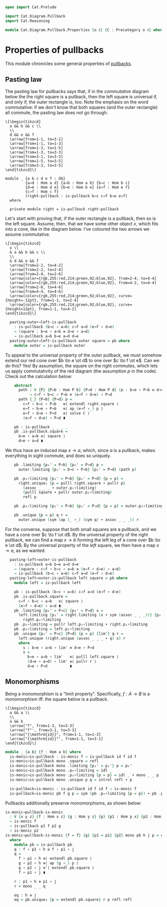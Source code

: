 ```agda
open import Cat.Prelude

import Cat.Diagram.Pullback
import Cat.Reasoning

module Cat.Diagram.Pullback.Properties {o ℓ} {C : Precategory o ℓ} where
```

<!--
```agda
open Cat.Diagram.Pullback C
open Cat.Reasoning C
open is-pullback

private variable
  A B P : Ob
  f g h : Hom A B
```
-->

# Properties of pullbacks

This module chronicles some general properties of [pullbacks].

[pullbacks]: Cat.Diagram.Pullback.html

## Pasting law

The pasting law for pullbacks says that, if in the _commutative_ diagram
below the the right square is a pullback, then the left square is
universal if, and only if, the outer rectangle is, too. Note the
emphasis on the word commutative: if we don't know that both squares
(and the outer rectangle) all commute, the pasting law does not go
through.

~~~{.quiver}
\[\begin{tikzcd}
  a && b && c \\
  \\
  d && e && f
  \arrow[from=1-1, to=3-1]
  \arrow[from=1-1, to=1-3]
  \arrow[from=1-3, to=1-5]
  \arrow[from=1-3, to=3-3]
  \arrow[from=3-1, to=3-3]
  \arrow[from=1-5, to=3-5]
  \arrow[from=3-3, to=3-5]
\end{tikzcd}\]
~~~

```
module _ {a b c d e f : Ob}
         {a→d : Hom a d} {a→b : Hom a b} {b→c : Hom b c}
         {d→e : Hom d e} {b→e : Hom b e} {e→f : Hom e f}
         {c→f : Hom c f}
         (right-pullback : is-pullback b→c c→f b→e e→f)
  where

  private module right = is-pullback right-pullback
```

Let's start with proving that, if the outer rectangle is a pullback,
then so is the left square. Assume, then, that we have some other object
$x$, which fits into a cone, like in the diagram below. I've coloured
the two arrows we assume commutative.

~~~{.quiver .tall-2}
\[\begin{tikzcd}
  x \\
  & a && b && c \\
  \\
  & d && e && f
  \arrow[from=2-2, to=4-2]
  \arrow[from=2-2, to=2-4]
  \arrow[from=2-4, to=2-6]
  \arrow[color={rgb,255:red,214;green,92;blue,92}, from=2-4, to=4-4]
  \arrow[color={rgb,255:red,214;green,92;blue,92}, from=4-2, to=4-4]
  \arrow[from=2-6, to=4-6]
  \arrow[from=4-4, to=4-6]
  \arrow[color={rgb,255:red,214;green,92;blue,92}, curve={height=-12pt}, from=1-1, to=2-4]
  \arrow[color={rgb,255:red,214;green,92;blue,92}, curve={height=12pt}, from=1-1, to=4-2]
\end{tikzcd}\]
~~~

```agda
  pasting-outer→left-is-pullback
    : is-pullback (b→c ∘ a→b) c→f a→d (e→f ∘ d→e)
    → (square : b→e ∘ a→b ≡ d→e ∘ a→d)
    → is-pullback a→b b→e a→d d→e
  pasting-outer→left-is-pullback outer square = pb where
    module outer = is-pullback outer
```

To appeal to the universal property of the outer pullback, we must
somehow extend our red cone over $b \to e \ot d$ to one over $c \to f
\ot e$. Can we do this? Yes! By assumption, the square on the right
commutes, which lets us apply commutativity of the red diagram (the
assumption $p$ in the code). Check out the calculation below:

```agda
    abstract
      path : ∀ {P} {P→b : Hom P b} {P→d : Hom P d} (p : b→e ∘ P→b ≡ d→e ∘ P→d)
           → c→f ∘ b→c ∘ P→b ≡ (e→f ∘ d→e) ∘ P→d
      path {_} {P→b} {P→d} p =
        c→f ∘ b→c ∘ P→b   ≡⟨ extendl right.square ⟩
        e→f ∘ b→e ∘ P→b   ≡⟨ ap (e→f ∘_) p ⟩
        e→f ∘ d→e ∘ P→d   ≡⟨ solve C ⟩
        (e→f ∘ d→e) ∘ P→d ∎

    pb : is-pullback _ _ _ _
    pb .is-pullback.square =
      b→e ∘ a→b ≡⟨ square ⟩
      d→e ∘ a→d ∎
```

We thus have an induced map $x \to a$, which, since $a$ is a pullback,
makes everything in sight commute, and does so uniquely.

```agda
    pb .limiting {p₁' = P→b} {p₂' = P→d} p =
      outer.limiting {p₁' = b→c ∘ P→b} {p₂' = P→d} (path p)

    pb .p₁∘limiting {p₁' = P→b} {p₂' = P→d} {p = p} =
      right.unique₂ {p = pulll right.square ∙ pullr p}
        (assoc _ _ _ ∙ outer.p₁∘limiting)
        (pulll square ∙ pullr outer.p₂∘limiting)
        refl p

    pb .p₂∘limiting {p₁' = P→b} {p₂' = P→d} {p = p} = outer.p₂∘limiting

    pb .unique {p = p} q r =
      outer.unique (sym (ap (_ ∘_) (sym q) ∙ assoc _ _ _)) r
```

For the converse, suppose that both small squares are a pullback, and we
have a cone over $c \to f \ot d$. By the universal property of the right
pullback, we can find a map $x \to b$ forming the left leg of a cone
over $b \to e \ot d$; By the universal property of the _left_ square, we
then have a map $x \to a$, as we wanted.

```agda
  pasting-left→outer-is-pullback
    : is-pullback a→b b→e a→d d→e
    → (square : c→f ∘ b→c ∘ a→b ≡ (e→f ∘ d→e) ∘ a→d)
    → is-pullback (b→c ∘ a→b) c→f a→d (e→f ∘ d→e)
  pasting-left→outer-is-pullback left square = pb where
    module left = is-pullback left

    pb : is-pullback (b→c ∘ a→b) c→f a→d (e→f ∘ d→e)
    pb .is-pullback.square =
      c→f ∘ b→c ∘ a→b   ≡⟨ square ⟩
      (e→f ∘ d→e) ∘ a→d ∎
    pb .limiting {p₁' = P→c} {p₂' = P→d} x =
      left.limiting {p₁' = right.limiting (x ∙ sym (assoc _ _ _))} {p₂' = P→d}
        right.p₂∘limiting
    pb .p₁∘limiting = pullr left.p₁∘limiting ∙ right.p₁∘limiting
    pb .p₂∘limiting = left.p₂∘limiting
    pb .unique {p₁' = P→c} {P→d} {p = p} {lim'} q r =
      left.unique (right.unique (assoc _ _ _ ∙ q) s) r
      where
        s : b→e ∘ a→b ∘ lim' ≡ d→e ∘ P→d
        s =
          b→e ∘ a→b ∘ lim'   ≡⟨ pulll left.square ⟩
          (d→e ∘ a→d) ∘ lim' ≡⟨ pullr r ⟩
          d→e ∘ P→d          ∎
```

## Monomorphisms

Being a monomorphism is a "limit property". Specifically, $f : A \to B$
is a monomorphism iff. the square below is a pullback.

~~~{.quiver}
\[\begin{tikzcd}
  a && a \\
  \\
  a && b
  \arrow["f", from=1-3, to=3-3]
  \arrow["f"', from=3-1, to=3-3]
  \arrow["{\mathrm{id}}", from=1-1, to=1-3]
  \arrow["{\mathrm{id}}"', from=1-1, to=3-1]
\end{tikzcd}\]
~~~

```agda
module _ {a b} {f : Hom a b} where
  is-monic→is-pullback : is-monic f → is-pullback id f id f
  is-monic→is-pullback mono .square = refl
  is-monic→is-pullback mono .limiting {p₁' = p₁'} p = p₁'
  is-monic→is-pullback mono .p₁∘limiting = idl _
  is-monic→is-pullback mono .p₂∘limiting {p = p} = idl _ ∙ mono _ _ p
  is-monic→is-pullback mono .unique p q = introl refl ∙ p

  is-pullback→is-monic : is-pullback id f id f → is-monic f
  is-pullback→is-monic pb f g p = sym (pb .p₁∘limiting {p = p}) ∙ pb .p₂∘limiting
```

Pullbacks additionally preserve monomorphisms, as shown below:

```agda
is-monic→pullback-is-monic
  : ∀ {x y z} {f : Hom x z} {g : Hom y z} {p} {p1 : Hom p x} {p2 : Hom p y}
  → is-monic f
  → is-pullback p1 f p2 g
  → is-monic p2
is-monic→pullback-is-monic {f = f} {g} {p1 = p1} {p2} mono pb h j p = eq
  where
    module pb = is-pullback pb
    q : f ∘ p1 ∘ h ≡ f ∘ p1 ∘ j
    q =
      f ∘ p1 ∘ h ≡⟨ extendl pb.square ⟩
      g ∘ p2 ∘ h ≡⟨ ap (g ∘_) p ⟩
      g ∘ p2 ∘ j ≡˘⟨ extendl pb.square ⟩
      f ∘ p1 ∘ j ∎

    r : p1 ∘ h ≡ p1 ∘ j
    r = mono _ _ q

    eq : h ≡ j
    eq = pb.unique₂ {p = extendl pb.square} r p refl refl
```

<!--
```agda
rotate-pullback
  : ∀ {x y z} {f : Hom x z} {g : Hom y z} {p} {p1 : Hom p x} {p2 : Hom p y}
  → is-pullback p1 f p2 g
  → is-pullback p2 g p1 f
rotate-pullback pb .square = sym (pb .square)
rotate-pullback pb .limiting p = pb .limiting (sym p)
rotate-pullback pb .p₁∘limiting = pb .p₂∘limiting
rotate-pullback pb .p₂∘limiting = pb .p₁∘limiting
rotate-pullback pb .unique p q = pb .unique q p

is-pullback-iso
  : ∀ {p p′ x y z} {f : Hom x z} {g : Hom y z} {p1 : Hom p x} {p2 : Hom p y}
  → (i : p ≅ p′)
  → is-pullback p1 f p2 g
  → is-pullback (p1 ∘ _≅_.from i) f (p2 ∘ _≅_.from i) g
is-pullback-iso {f = f} {g} {p1} {p2} i pb = pb′ where
  module i = _≅_ i
  pb′ : is-pullback _ _ _ _
  pb′ .square = extendl (pb .square)
  pb′ .limiting p = i.to ∘ pb .limiting p
  pb′ .p₁∘limiting = cancel-inner i.invr ∙ pb .p₁∘limiting
  pb′ .p₂∘limiting = cancel-inner i.invr ∙ pb .p₂∘limiting
  pb′ .unique p q = invertible→monic (iso→invertible (i Iso⁻¹)) _ _ $ sym $
    cancell i.invr ∙ sym (pb .unique (assoc _ _ _ ∙ p) (assoc _ _ _ ∙ q))

pullback-unique
  : ∀ {p p′ x y z} {f : Hom x z} {g : Hom y z} {p1 : Hom p x} {p2 : Hom p y}
      {p1′ : Hom p′ x} {p2′ : Hom p′ y}
  → is-pullback p1 f p2 g
  → is-pullback p1′ f p2′ g
  → p ≅ p′
pullback-unique {f = f} {g} {p1} {p2} {p1′} {p2′} pb pb′
  = make-iso pb→pb′ pb′→pb il ir
  where
    pb→pb′ = pb′ .limiting (pb .square)
    pb′→pb = pb .limiting (pb′ .square)
    il = unique₂ pb′ {p = pb′ .square}
      (pulll (pb′ .p₁∘limiting) ∙ pb .p₁∘limiting)
      (pulll (pb′ .p₂∘limiting) ∙ pb .p₂∘limiting)
      (idr _) (idr _)
    ir = unique₂ pb {p = pb .square}
      (pulll (pb .p₁∘limiting) ∙ pb′ .p₁∘limiting)
      (pulll (pb .p₂∘limiting) ∙ pb′ .p₂∘limiting)
      (idr _) (idr _)
```
-->
